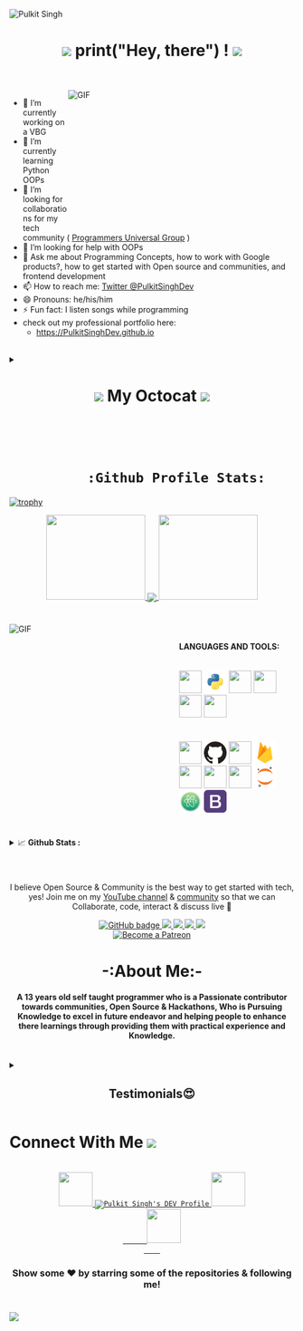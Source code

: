 ![Pulkit Singh](https://pbs.twimg.com/profile_banners/1363801851326386178/1627893043/1500x500)
<h1 align="center">
  <a target="_blank">
    <img src="https://github.com/PulkitSinghDev/PulkitSinghDev/blob/main/Earth.gif" width="24px" style="max-width:100%;">
  </a>
  print("Hey, there") !
  <a target="_blank">
    <img src="https://github.com/PulkitSinghDev/PulkitSinghDev/blob/main/Hi.gif" width="40px" />
  </a>
</h1>
<br/>
<br/>
<a target="_blank">
  <img align="right" height="250" width="400" alt="GIF" src="https://github.com/PulkitSinghDev/PulkitSinghDev/blob/main/code.gif">
</a>


 - 🔭 I’m currently working on a VBG
 - 🌱 I’m currently learning Python OOPs
 - 👯 I’m looking for collaborations for my tech community ( <a href="https://www.pugroups.in">Programmers Universal Group</a> )
 - 🤔 I’m looking for help with OOPs
 - 💬 Ask me about Programming Concepts, how to work with Google products?, how to get started with Open source and communities, and frontend development
 - 📫 How to reach me: <a href="https://twitter.com/PulkitSinghDev" >Twitter @PulkitSinghDev</a>
 - 😄 Pronouns: he/his/him
 - ⚡ Fun fact: I listen songs while programming
 - check out my professional portfolio here:
   - https://PulkitSinghDev.github.io
<br/>

<details close="">
<summary>
  <h1 align="center"><a target="_blank">
    <img src="https://i.pinimg.com/originals/73/ed/50/73ed50d9bfde8459aa2407f561224508.png" width="40px" />
  </a>
  My Octocat
  <a target="_blank">
    <img src="https://i.pinimg.com/originals/73/ed/50/73ed50d9bfde8459aa2407f561224508.png" width="40px" />
  </a></h1>
</summary>


<h1 align="center"><img src="https://github.com/PulkitSinghDev/PulkitSinghDev/blob/main/octocat-removebg-preview.png"></h1>
<h1 align="center">
</details>
<br>

<h1 align="center">
<code align="center">
      :Github Profile Stats:
</code>
</h1>

[![trophy](https://github-profile-trophy.vercel.app/?username=PulkitSinghDev&column=7&margin-w=15&margin-h=15&no-bg=true&no-frame=true&theme=juicyfresh)](https://github.com/pulkit0076)

<p align="center">
  <a href="https://github.com/PulkitSinghDev">
    <img height="150" width="175" src="https://github.com/PulkitSinghDev/PulkitSinghDev/blob/main/left.png">
    <img align="center" src="https://github-readme-streak-stats.herokuapp.com/?user=PulkitSinghDev&theme=dark&hide_border=true"/>
    <img height="150" width="175" src="https://github.com/PulkitSinghDev/PulkitSinghDev/blob/main/right.png">
  </a>
</p>
<h1></h1>

<a target="_blank"><img align="left" height="300" width="300" alt="GIF" src="https://github.com/PulkitSinghDev/PulkitSinghDev/blob/main/github.gif"></a>
<br/>

**LANGUAGES AND TOOLS:**  
<br/>
<br/>
<code><img height="40" width="40" src="https://images.vexels.com/media/users/3/166401/isolated/preview/b82aa7ac3f736dd78570dd3fa3fa9e24-java-programming-language-icon-by-vexels.png"></code>
<code><img height="40" width="40" src="https://raw.githubusercontent.com/github/explore/80688e429a7d4ef2fca1e82350fe8e3517d3494d/topics/python/python.png"></code>
<code><img height="40" width="40" src="https://www.naveedashfaq.me/img/c++.png"></code>
<code><img height="40" width="40" src="https://www.flaticon.com/svg/static/icons/svg/1216/1216733.svg"></code>
<code><img height="40" width="40" src="https://cdn.iconscout.com/icon/free/png-256/css-131-722685.png"></code>
<code><img height="40" width="40" src="https://github.com/PulkitSinghDev/PulkitSinghDev/blob/main/Tailwind-CSS-removebg-preview-removebg-preview.png"></code>

 #
<code><img height="40" width="40" src="https://upload.wikimedia.org/wikipedia/commons/thumb/3/3f/Git_icon.svg/1024px-Git_icon.svg.png"></code>
<code><img height="40" width="40" src="https://raw.githubusercontent.com/github/explore/80688e429a7d4ef2fca1e82350fe8e3517d3494d/topics/github-api/github-api.png"></code>
<code><img height="40" width="40" src="https://github.com/PulkitSinghDev/PulkitSinghDev/blob/main/google-cloud.png"></code>
<code><img height="40" width="40" src="https://raw.githubusercontent.com/github/explore/80688e429a7d4ef2fca1e82350fe8e3517d3494d/topics/firebase/firebase.png"></code>
<code><img height="40" width="40" src="https://github.com/PulkitSinghDev/PulkitSinghDev/blob/main/tensorflow-removebg-preview.png"></code>
<code><img height="40" width="40" src="https://www.flaticon.com/premium-icon/icons/svg/720/720269.svg"></code>
<code><img height="40" width="40" src="https://github.com/PulkitSinghDev/PulkitSinghDev/blob/main/g-suite.png"></code>
<code><img height="40" width="40" src="https://raw.githubusercontent.com/github/explore/80688e429a7d4ef2fca1e82350fe8e3517d3494d/topics/jupyter-notebook/jupyter-notebook.png"></code>
<code><img height="40" width="40" src="https://raw.githubusercontent.com/github/explore/80688e429a7d4ef2fca1e82350fe8e3517d3494d/topics/atom/atom.png"></code>
<code><img height="40" width="40" src="https://raw.githubusercontent.com/github/explore/80688e429a7d4ef2fca1e82350fe8e3517d3494d/topics/bootstrap/bootstrap.png"></code>
<br/>

#
<details close="">
<summary>
  <g-emoji class="g-emoji" alias="chart_with_upwards_trend" fallback-src="https://github.githubassets.com/images/icons/emoji/unicode/1f4c8.png">📈</g-emoji> 
  <strong>Github Stats : </strong>
</summary>
<br>
  
<p align="center">
<a href="https://github.com/PulkitSinghDev">
  <img width="65%" src="https://github-readme-stats.vercel.app/api?username=PulkitSinghDev&show_icons=true&theme=tokyonight" />
  <img width="27%" src="https://github-readme-stats.vercel.app/api/top-langs/?username=PulkitSinghDev&count_private=true&theme=tokyonight" />
</a>
</p>
</details>
<br>

#

<p align="center">I believe Open Source & Community is the best way to get started with tech, yes! Join me on my <a href="https://www.youtube.com/channel/UCWvqpm9sTcjgXLkp5Ylro-A?sub_confirmation=1">YouTube channel</a> & <a href="https://www.pugroups.in">community</a> so that we can Collaborate, code, interact & discuss live 🎥</p>
<p align="center">
  <a href="https://github.com/PulkitSinghDev?tab=followers">
    <img src="https://img.shields.io/github/followers/PulkitSinghDev?label=Followers&logo=GitHub&style=for-the-badge" alt="GitHub badge" />
  </a>
  <a href="https://twitter.com/intent/follow?source=followbutton&variant=1.0&screen_name=PulkitSinghDev">
    <img src="https://img.shields.io/twitter/follow/PulkitSinghDev?label=Twitter&logo=twitter&style=for-the-badge" />
  </a>
  <a href="https://www.youtube.com/channel/UCWvqpm9sTcjgXLkp5Ylro-A?sub_confirmation=1">
    <img src="https://img.shields.io/badge/Youtube-subscribe-red?style=for-the-badge&logo=youtube" />
  </a>
    <a href="https://www.pugroups.in">
    <img src="https://img.shields.io/badge/Join-Community-blue?style=for-the-badge&logo=drive.google.com/file/d/12mlsmrRRYFsCl9LkXIYH3kFKYV6EgbxV/view?usp=sharing" />
  </a>
  <a href="https://discord.gg/XQbq8KaqVw" >
    <img src="https://img.shields.io/discord/812902492442198047?color=blue&label=Discord&style=for-the-badge">
  </a>
  <br>
  <a href="https://www.patreon.com/pulkitsinghdev"><img alt="Become a Patreon" src="https://camo.githubusercontent.com/2b7105015397da52617ce6775a339b0b99d689d6f644c2ce911c5d472362bcbd/68747470733a2f2f63352e70617472656f6e2e636f6d2f65787465726e616c2f6c6f676f2f6265636f6d655f615f706174726f6e5f627574746f6e2e706e67"></a>
  
<h1 align="center">-:About Me:-</h1>
<h4 align="center">A 13 years old self taught programmer who is a Passionate contributor towards <b>communities</b>, <b>Open Source</b> & <b>Hackathons</b>, Who is Pursuing Knowledge to excel in future endeavor and helping people to enhance there learnings through providing them with practical experience and Knowledge.</h4><br>

<details close="">
<summary>
  <h2 align="center">Testimonials😍</h2>
</summary>
<table align="center">
  <tr>
    <th>Author</th>
    <th>Message</th>
  </tr>
  <tr>
    <td><a target="_blank" href="https://youtu.be/vQsg6OdZlvo">Argus Academy</a></td>
    <td>🙏🙏You are just 👍👍amazing .. 😍😍 very nice video</td>
  </tr>
  <tr>
    <td><a href="https://twitter.com/AashiDutt">Aashi Dutt</a></td>
    <td>Pulkit is a self driven person who is motivated to go lengths to learn and explore new opportunities at such a tender age. His self motivation inspires others to try hands in field of AI. I wish him great success and many more great experiences and learnings in life.</td>
  </tr>
  <tr>
    <td><a href="https://github.com/Shaurya1505">Shaurya Guliani</a></td>
    <td>Very enthusiastic and hardworking person. Always looking for new challenges to overcome👍👍</td>
  </tr>
  <tr>
    <td><a href="https://twitter.com/HemangSinha">Hemang Sinha</a></td>
    <td>Pulkit is a cool, calm and talented person with lots of enthusiasm in him. His persistent efforts to carry out several activities always helps others to see the best in him. I wish the best of everything to him to excel in life and move ahead in life with several new endeavours.</td>
  </tr>
  <tr>
    <td><a href="https://twitter.com/Aviboy2006">Avinash Dalvi</a></td>
    <td>Pulkit is communities person and his passion about learning and contributing is amazing at this age.</td>
  </tr>
  <tr>
    <td><a href="https://www.rishit.tech/">Rishit Dagli</a></td>
    <td>It is really cool what is he doing at such a young age and also helping the community, continue doing such awesome work!</td>
  </tr>
  <tr>
    <td><a href="https://twitter.com/DrVishalVaria">Dr. Vishal Varia</a></td>
    <td>Pulkit is a very promising student. He is tech-savvy and quite ahead of his time. He is having a progressive mindset that sets him apart from other students or people. He is also a humble person always ready to accept change and help others. He is having good skills for web-designing and at such early age is able to make use of the computer as a tool. He has good programming logic and is capable of upgrading to program AI. He is fascinated by AI and all curious to learn about same. At this age where other students are coaxed to learn or study, he is already a member of a professional community of programmers and capable of teaching programming to others.Pulkit is an inspiration to his fellow mates and us as well. He is charming and diligent that makes him a lovable student.<br>Best wishes to Pulkit for his bright future.</td>
  </tr>
  <tr>
</table>

<h1 align="center">❞</h1>

</details>


<h1>
  Connect With Me <a target="_blank">
  <img src="https://github.com/PulkitSinghDev/PulkitSinghDev/blob/main/Handshake.gif" height="32px" style="max-width:100%;">
  </a>
</h1>

<p align="center">
  <br>
  <a href="https://twitter.com/PulkitSinghDev" target="_blank">
    <code><img height="60" width="60" src="https://github.com/PulkitSinghDev/PulkitSinghDev/blob/main/twitter.svg"/></code>
  </a>
  <a href="https://dev.to/PulkitSinghDev">
    <code><img src="https://d2fltix0v2e0sb.cloudfront.net/dev-badge.svg" alt="Pulkit Singh's DEV Profile" height="62" width="62"></code>
  </a>
    <a href="https://github.com/PulkitSinghDev">
    <code><img height="60" width="60" src="https://cdn.jsdelivr.net/npm/simple-icons@3.0.1/icons/github.svg"></code>  
  </a>
  <a href="https://discord.gg/XQbq8KaqVw">
    <code>
      <img height="60" width="60" src="https://github.com/PulkitSinghDev/PulkitSinghDev/blob/main/Discord-Logo-Black.png">
    </code>
  </a>
</p>

<div align="center">

### Show some ❤️ by starring some of the repositories & following me!

</div>

#

![](https://github.com/PulkitSinghDev/PulkitSinghDev/blob/main/footer.png)
